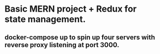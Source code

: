 # Basic MERN project + Redux for state management.

## docker-compose up to spin up four servers with reverse proxy listening at port 3000.